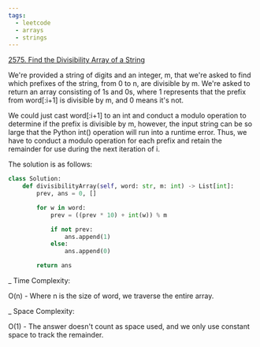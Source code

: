 ```yaml
---
tags:
  - leetcode
  - arrays
  - strings
---
```


<a href="https://leetcode.com/problems/find-the-divisibility-array-of-a-string/">
2575. Find the Divisibility Array of a String</a>

We're provided a string of digits and an integer, m, that we're asked to find
which prefixes of the string, from 0 to n, are divisible by m. We're asked to
return an array consisting of 1s and 0s, where 1 represents that the prefix from
word[:i+1] is divisible by m, and 0 means it's not.

We could just cast word[:i+1] to an int and conduct a modulo operation to
determine if the prefix is divisible by m, however, the input string can be so
large that the Python int() operation will run into a runtime error. Thus, we
have to conduct a modulo operation for each prefix and retain the remainder for
use during the next iteration of i.

The solution is as follows:

```python
class Solution:
    def divisibilityArray(self, word: str, m: int) -> List[int]:
        prev, ans = 0, []

        for w in word:
            prev = ((prev * 10) + int(w)) % m

            if not prev:
                ans.append(1)
            else:
                ans.append(0)

        return ans
```

\_ Time Complexity:

O(n) - Where n is the size of word, we traverse the entire array.

\_ Space Complexity:

O(1) - The answer doesn't count as space used, and we only use constant space to
track the remainder.
